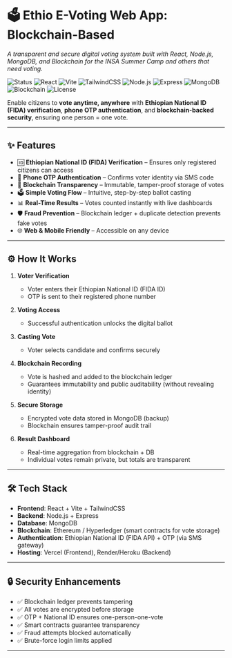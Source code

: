 
# 🗳️ Ethio E-Voting Web App: Blockchain-Based

*A transparent and secure digital voting system built with React, Node.js, MongoDB, and Blockchain for the INSA Summer Camp and others that need voting.*

![Status](https://img.shields.io/badge/status-active-brightgreen)
![React](https://img.shields.io/badge/frontend-React-61DAFB?logo=react\&logoColor=white)
![Vite](https://img.shields.io/badge/build-Vite-646CFF?logo=vite\&logoColor=white)
![TailwindCSS](https://img.shields.io/badge/style-TailwindCSS-38B2AC?logo=tailwindcss\&logoColor=white)
![Node.js](https://img.shields.io/badge/backend-Node.js-339933?logo=node.js\&logoColor=white)
![Express](https://img.shields.io/badge/framework-Express-000000?logo=express\&logoColor=white)
![MongoDB](https://img.shields.io/badge/database-MongoDB-47A248?logo=mongodb\&logoColor=white)
![Blockchain](https://img.shields.io/badge/security-Blockchain-121D33?logo=bitcoin\&logoColor=white)
![License](https://img.shields.io/badge/license-MIT-orange)

Enable citizens to **vote anytime, anywhere** with **Ethiopian National ID (FIDA) verification**, **phone OTP authentication**, and **blockchain-backed security**, ensuring one person = one vote.

---

## ✨ Features

* 🆔 **Ethiopian National ID (FIDA) Verification** – Ensures only registered citizens can access
* 📱 **Phone OTP Authentication** – Confirms voter identity via SMS code
* 🔗 **Blockchain Transparency** – Immutable, tamper-proof storage of votes
* 🗳️ **Simple Voting Flow** – Intuitive, step-by-step ballot casting
* 📊 **Real-Time Results** – Votes counted instantly with live dashboards
* 🛡️ **Fraud Prevention** – Blockchain ledger + duplicate detection prevents fake votes
* 🌐 **Web & Mobile Friendly** – Accessible on any device

---

## ⚙️ How It Works

1. **Voter Verification**

   * Voter enters their Ethiopian National ID (FIDA ID)
   * OTP is sent to their registered phone number

2. **Voting Access**

   * Successful authentication unlocks the digital ballot

3. **Casting Vote**

   * Voter selects candidate and confirms securely

4. **Blockchain Recording**

   * Vote is hashed and added to the blockchain ledger
   * Guarantees immutability and public auditability (without revealing identity)

5. **Secure Storage**

   * Encrypted vote data stored in MongoDB (backup)
   * Blockchain ensures tamper-proof audit trail

6. **Result Dashboard**

   * Real-time aggregation from blockchain + DB
   * Individual votes remain private, but totals are transparent

---

## 🛠️ Tech Stack

* **Frontend**: React + Vite + TailwindCSS
* **Backend**: Node.js + Express
* **Database**: MongoDB
* **Blockchain**: Ethereum / Hyperledger (smart contracts for vote storage)
* **Authentication**: Ethiopian National ID (FIDA API) + OTP (via SMS gateway)
* **Hosting**: Vercel (Frontend), Render/Heroku (Backend)

---

## 🔒 Security Enhancements

* ✅ Blockchain ledger prevents tampering
* ✅ All votes are encrypted before storage
* ✅ OTP + National ID ensures one-person-one-vote
* ✅ Smart contracts guarantee transparency
* ✅ Fraud attempts blocked automatically
* ✅ Brute-force login limits applied

---

